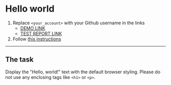 # Hello world
1. Replace `<your_account>` with your Github username in the links
    - [DEMO LINK](https://BilliZane.github.io/layout_hello-world/) <br>
    - [TEST REPORT LINK](https://BilliZane.github.io/layout_hello-world/report/html_report/)
2. Follow [this instructions](https://mate-academy.github.io/layout_task-guideline/)
___

## The task 
Display the "Hello, world!" text with the default browser styling. Please do not 
use any enclosing tags like `<h1>` or `<p>`.
